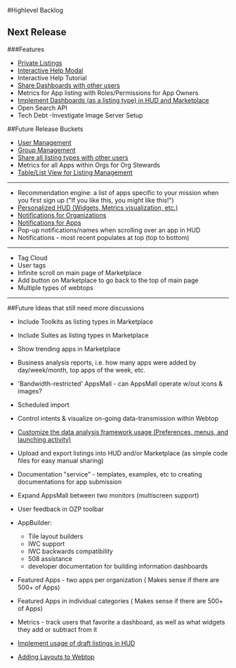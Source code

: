 #Highlevel Backlog
## Next Release
###Features
* [Private Listings](https://github.com/ozone-development/ozp-documentation/wiki/Private-Listings)
* [Interactive Help Modal](https://github.com/ozone-development/ozp-documentation/wiki/Interactive-Help)
* Interactive Help Tutorial
* [Share Dashboards with other users](https://github.com/ozone-development/ozp-documentation/wiki/Sharing-Listings)
* Metrics for App listing with Roles/Permissions for App Owners
* [Implement Dashboards (as a listing type) in HUD and Marketplace](https://github.com/ozone-development/ozp-documentation/wiki/Adding-Dashboards-Listing-Type)
* Open Search API
* Tech Debt -Investigate Image Server Setup

##Future Release Buckets
* [User Management](https://github.com/ozone-development/ozp-documentation/wiki/User-Management)
* [Group Management](https://github.com/ozone-development/ozp-documentation/wiki/Group-Management)
* [Share all listing types with other users](https://github.com/ozone-development/ozp-documentation/wiki/Sharing-Listings)
* Metrics for all Apps within Orgs for Org Stewards
* [Table/List View for Listing Management](https://github.com/ozone-development/ozp-documentation/wiki/Table-View-for-Listing-Management)

***

* Recommendation engine: a list of apps specific to your mission when you first sign up ("If you like this, you might like this!")
* [Personalized HUD (Widgets, Metrics visualization, etc.)](https://github.com/ozone-development/ozp-documentation/wiki/Customized-HUD)
* [Notifications for Organizations](https://github.com/ozone-development/ozp-documentation/wiki/Notifications)
* [Notifications for Apps](https://github.com/ozone-development/ozp-documentation/wiki/Notifications)
* Pop-up notifications/names when scrolling over an app in HUD
* Notifications - most recent populates at top (top to bottom)

***

* Tag Cloud
* User tags
* Infinite scroll on main page of Marketplace
* Add button on Marketplace to go back to the top of main page
* Multiple types of webtops

***

##Future Ideas that still need more discussions
* Include Toolkits as listing types in Marketplace
* Include Suites as listing types in Marketplace
* Show trending apps in Marketplace
* Business analysis reports, i.e. how many apps were added by day/week/month, top apps of the week, etc.
* 'Bandwidth-restricted' AppsMall - can AppsMall operate w/out icons & images?
* Scheduled import
* Control intents & visualize on-going data-transmission within Webtop
* [Customize the data analysis framework usage (Preferences, menus, and launching activity)](https://github.com/ozone-development/ozp-documentation/wiki/Customize-the-Data-Analysis-Framework)
* Upload and export listings into HUD and/or Marketplace (as simple code files for easy manual sharing)
* Documentation "service" - templates, examples, etc to creating documentations for app submission
* Expand AppsMall between two monitors (multiscreen support)
* User feedback in OZP toolbar
* AppBuilder:
    * Tile layout builders
    * IWC support
    * IWC backwards compatibility
    * 508 assistance
    * developer documentation for building information dashboards
* Featured Apps - two apps per organization ( Makes sense if there are 500+ of Apps)
* Featured Apps in individual categories ( Makes sense if there are 500+ of Apps)
* Metrics - track users that favorite a dashboard, as well as what widgets they add or subtract from it
* [Implement usage of draft listings in HUD](https://github.com/ozone-development/ozp-documentation/wiki/Draft-Listings)

* [Adding Layouts to Webtop](https://github.com/ozone-development/ozp-documentation/wiki/Webtop---Displaying-Apps-in-Layouts)
